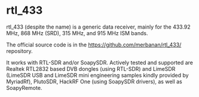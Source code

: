 # rtl_433
rtl_433 (despite the name) is a generic data receiver, mainly for the 433.92 MHz, 868 MHz (SRD), 315 MHz, and 915 MHz ISM bands.

The official source code is in the https://github.com/merbanan/rtl_433/ repository.

It works with RTL-SDR and/or SoapySDR. Actively tested and supported are Realtek RTL2832 based DVB dongles (using RTL-SDR) and LimeSDR (LimeSDR USB and LimeSDR mini engineering samples kindly provided by MyriadRf), PlutoSDR, HackRF One (using SoapySDR drivers), as well as SoapyRemote.
